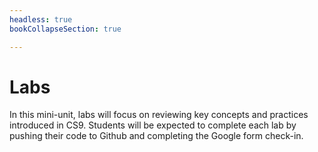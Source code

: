 ```yaml
---
headless: true
bookCollapseSection: true

---
```


# Labs

In this mini-unit, labs will focus on reviewing key concepts and practices introduced in CS9. Students will be expected to complete each lab by pushing their code to Github and completing the Google form check-in. 

